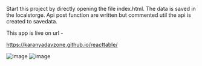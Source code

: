 Start this project by directly opening the file index.html.
The data is saved in the localstorge.
Api post function are written but commented util the api is created to savedata.

This app is live on url - 

https://karanyadavzone.github.io/reacttable/


![image](https://user-images.githubusercontent.com/28605589/235168022-344a5b3c-e57e-4099-849a-182c67620a02.png)
![image](https://user-images.githubusercontent.com/28605589/235168137-5057e7cd-ac1e-465f-a0e6-484b76262235.png)
